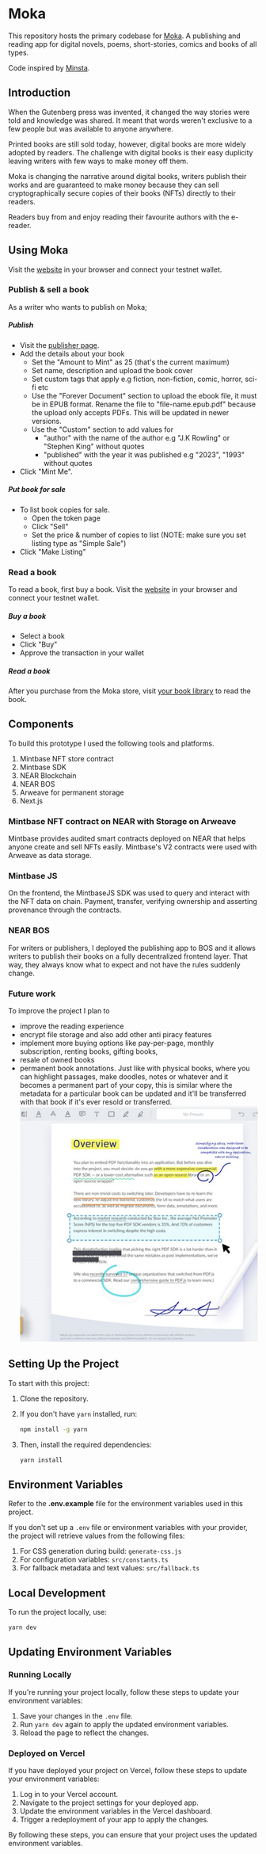 # Moka

This repository hosts the primary codebase for [Moka](https://moka-v2.vercel.app). A publishing and reading app for digital novels, poems, short-stories, comics and books of all types.

Code inspired by [Minsta](https://minsta-app.vercel.app).

## Introduction
When the Gutenberg press was invented, it changed the way stories were told and knowledge was shared. It meant that words weren't exclusive to a few people but was available to anyone anywhere.

Printed books are still sold today, however, digital books are more widely adopted by readers. The challenge with digital books is their easy duplicity leaving writers with few ways to make money off them.

Moka is changing the narrative around digital books, writers publish their works and are guaranteed to make money because they can sell cryptographically secure copies of their books (NFTs) directly to their readers.

Readers buy from and enjoy reading their favourite authors with the e-reader.

## Using Moka
Visit the [website](https://moka-v2.vercel.app) in your browser and connect your testnet wallet.

### Publish & sell a book
As a writer who wants to publish on Moka;
##### Publish
- Visit the [publisher page](https://testnet.mintbase.xyz/contract/mokastore.mintspace2.testnet/mint). 
- Add the details about your book
  - Set the "Amount to Mint" as 25 (that's the current maximum)
  - Set name, description and upload the book cover
  - Set custom tags that apply e.g fiction, non-fiction, comic, horror, sci-fi etc
  - Use the "Forever Document" section to upload the ebook file, it must be in EPUB format. Rename the file to "file-name.epub.pdf" because the upload only accepts PDFs. This will be updated in newer versions.
  - Use the "Custom" section to add values for 
    - "author" with the name of the author e.g "J.K Rowling" or "Stephen King" without quotes
    - "published" with the year it was published e.g "2023", "1993" without quotes
- Click "Mint Me".
##### Put book for sale
- To list book copies for sale.
  - Open the token page
  - Click "Sell"
  - Set the price & number of copies to list (NOTE: make sure you set listing type as "Simple Sale")
- Click "Make Listing"

### Read a book
To read a book, first buy a book. Visit the [website](https://moka-v2.vercel.app) in your browser and connect your testnet wallet.
##### Buy a book
- Select a book 
- Click "Buy"
- Approve the transaction in your wallet

##### Read a book
After you purchase from the Moka store, visit [your book library](https://moka-v2.vercel.app/library) to read the book.

## Components
To build this prototype I used the following tools and platforms.

1. Mintbase NFT store contract
2. Mintbase SDK
3. NEAR Blockchain
4. NEAR BOS
5. Arweave for permanent storage
6. Next.js

### Mintbase NFT contract on NEAR with Storage on Arweave
Mintbase provides audited smart contracts deployed on NEAR that helps anyone create and sell NFTs easily. Mintbase's V2 contracts were used with Arweave as data storage.

### Mintbase JS
On the frontend, the MintbaseJS SDK was used to query and interact with the NFT data on chain. Payment, transfer, verifying ownership and asserting provenance through the contracts.

### NEAR BOS
For writers or publishers, I deployed the publishing app to BOS and it allows writers to publish their books on a fully decentralized frontend layer. That way, they always know what to expect and not have the rules suddenly change.

### Future work
To improve the project I plan to 
- improve the reading experience
- encrypt file storage and also add other anti piracy features
- implement more buying options like pay-per-page, monthly subscription, renting books, gifting books, 
- resale of owned books
- permanent book annotations. Just like with physical books, where you can highlight passages, make doodles, notes or whatever and it becomes a permanent part of your copy, this is similar where the metadata for a particular book can be updated and it'll be transferred with that book if it's ever resold or transferred.
![Annotations mockup](book-anotation-mockup.jpg "Book anotation mockup")


## Setting Up the Project

To start with this project:

1. Clone the repository.
2. If you don't have `yarn` installed, run:

   ```bash
   npm install -g yarn
   ```
   
3. Then, install the required dependencies:

     ```bash
     yarn install
     ```

## Environment Variables

Refer to the **.env.example** file for the environment variables used in this project. 

If you don't set up a `.env` file or environment variables with your provider, the project will retrieve values from the following files:

1. For CSS generation during build: `generate-css.js`
2. For configuration variables: `src/constants.ts`
3. For fallback metadata and text values: `src/fallback.ts`

## Local Development

To run the project locally, use:

  ```bash
  yarn dev
  ```

## Updating Environment Variables

### Running Locally

If you're running your project locally, follow these steps to update your environment variables:

1. Save your changes in the `.env` file.
2. Run `yarn dev` again to apply the updated environment variables.
3. Reload the page to reflect the changes.

### Deployed on Vercel

If you have deployed your project on Vercel, follow these steps to update your environment variables:

1. Log in to your Vercel account.
2. Navigate to the project settings for your deployed app.
3. Update the environment variables in the Vercel dashboard.
4. Trigger a redeployment of your app to apply the changes.

By following these steps, you can ensure that your project uses the updated environment variables.